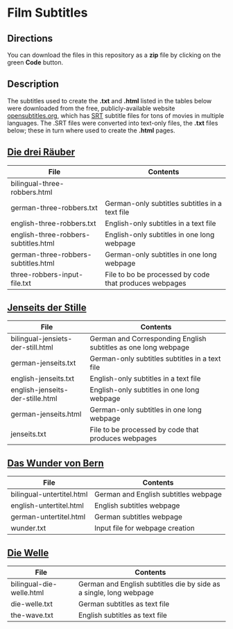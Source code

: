 # Film Subtitles

## Directions

You can download the files in this repository as a **zip** file by clicking on the green **Code** button.

## Description

The subtitles used to create the **.txt** and **.html** listed in the tables below were downloaded from the free, publicly-available website [opensubtitles.org](https://www.opensubtitles.org/en/search/subs), which has [SRT](https://en.wikipedia.org/wiki/SRT) subtitle files
for tons of movies in multiple languages. The .SRT files were converted into text-only files, the **.txt** files below; these in turn where used to create the **.html** pages.

## [Die drei Räuber](./three-robbers)

|File|Contents|
|----|--------|
|bilingual-three-robbers.html| |
|german-three-robbers.txt|German-only subtitles subtitles in a text file|
|english-three-robbers.txt|English-only subtitles in a text file|
|english-three-robbers-subtitles.html|English-only subtitles in one long webpage|
|german-three-robbers-subtitles.html|German-only subtitles in one long webpage|
|three-robbers-input-file.txt|File to bo be processed by code that produces webpages|


## [Jenseits der Stille](./jenseits)

|File|Contents|
|----|--------|
|bilingual-jensiets-der-still.html|German and Corresponding English subtitles as one long webpage|
|german-jenseits.txt|German-only subtitles subtitles in a text file| 
|english-jenseits.txt|English-only subtitles in a text file|
|english-jenseits-der-stille.html|English-only subtitles in one long webpage|
|german-jenseits.html|German-only subtitles in one long webpage||
|jenseits.txt|File to be processed by code that produces webpages|


## [Das Wunder von Bern](./wunder)

|File|Contents|
|----|--------|
|bilingual-untertitel.html|German and English subtitles webpage|
|english-untertitel.html|English subtitles webpage|
|german-untertitel.html|German subtitles webpage|
|wunder.txt|Input file for webpage creation|

## [Die Welle](./welle)

|File|Contents|
|----|--------|
|bilingual-die-welle.html|German and English subtitles die by side as a single, long webpage|
|die-welle.txt|German subtitles as text file | |
|the-wave.txt|English subtitles as text file |
